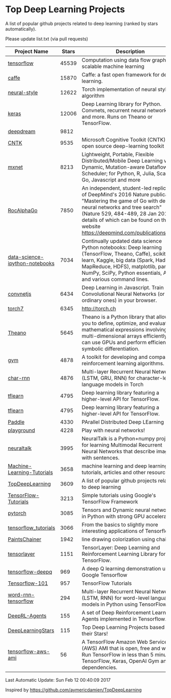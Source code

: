 # Top Deep Learning Projects
A list of popular github projects related to deep learning (ranked by stars automatically).

Please update list.txt (via pull requests)

| Project Name| Stars | Description 
| ------- | ------ | ------  
| [tensorflow](https://github.com/tensorflow/tensorflow) | 45539 | Computation using data flow graphs for scalable machine learning |  
| [caffe](https://github.com/BVLC/caffe) | 15870 | Caffe: a fast open framework for deep learning. |  
| [neural-style](https://github.com/jcjohnson/neural-style) | 12622 | Torch implementation of neural style algorithm |  
| [keras](https://github.com/fchollet/keras) | 12006 | Deep Learning library for Python. Convnets, recurrent neural networks, and more. Runs on Theano or TensorFlow. |  
| [deepdream](https://github.com/google/deepdream) | 9812 |  |  
| [CNTK](https://github.com/Microsoft/CNTK) | 9535 | Microsoft Cognitive Toolkit (CNTK), an open source deep-learning toolkit |  
| [mxnet](https://github.com/dmlc/mxnet) | 8213 | Lightweight, Portable, Flexible Distributed/Mobile Deep Learning with Dynamic, Mutation-aware Dataflow Dep Scheduler; for Python, R, Julia, Scala, Go, Javascript and more |  
| [RocAlphaGo](https://github.com/Rochester-NRT/RocAlphaGo) | 7850 | An independent, student-led replication of DeepMind's 2016 Nature publication, "Mastering the game of Go with deep neural networks and tree search" (Nature 529, 484-489, 28 Jan 2016), details of which can be found on their website https://deepmind.com/publications.html. |  
| [data-science-ipython-notebooks](https://github.com/donnemartin/data-science-ipython-notebooks) | 7034 | Continually updated data science Python notebooks: Deep learning (TensorFlow, Theano, Caffe), scikit-learn, Kaggle, big data (Spark, Hadoop MapReduce, HDFS), matplotlib, pandas, NumPy, SciPy, Python essentials, AWS, and various command lines. |  
| [convnetjs](https://github.com/karpathy/convnetjs) | 6434 | Deep Learning in Javascript. Train Convolutional Neural Networks (or ordinary ones) in your browser. |  
| [torch7](https://github.com/torch/torch7) | 6345 | http://torch.ch |  
| [Theano](https://github.com/Theano/Theano) | 5645 | Theano is a Python library that allows you to define, optimize, and evaluate mathematical expressions involving multi-dimensional arrays efficiently. It can use GPUs and perform efficient symbolic differentiation. |  
| [gym](https://github.com/openai/gym) | 4878 | A toolkit for developing and comparing reinforcement learning algorithms. |  
| [char-rnn](https://github.com/karpathy/char-rnn) | 4876 | Multi-layer Recurrent Neural Networks (LSTM, GRU, RNN) for character-level language models in Torch |  
| [tflearn](https://github.com/tflearn/tflearn) | 4795 | Deep learning library featuring a higher-level API for TensorFlow. |  
| [tflearn](https://github.com/tflearn/tflearn) | 4795 | Deep learning library featuring a higher-level API for TensorFlow. |  
| [Paddle](https://github.com/PaddlePaddle/Paddle) | 4330 | PArallel Distributed Deep LEarning |  
| [playground](https://github.com/tensorflow/playground) | 4228 | Play with neural networks! |  
| [neuraltalk](https://github.com/karpathy/neuraltalk) | 3995 | NeuralTalk is a Python+numpy project for learning Multimodal Recurrent Neural Networks that describe images with sentences. |  
| [Machine-Learning-Tutorials](https://github.com/ujjwalkarn/Machine-Learning-Tutorials) | 3658 | machine learning and deep learning tutorials, articles and other resources  |  
| [TopDeepLearning](https://github.com/aymericdamien/TopDeepLearning) | 3609 | A list of popular github projects related to deep learning |  
| [TensorFlow-Tutorials](https://github.com/nlintz/TensorFlow-Tutorials) | 3213 | Simple tutorials using Google's TensorFlow Framework |  
| [pytorch](https://github.com/pytorch/pytorch) | 3085 | Tensors and Dynamic neural networks in Python  with strong GPU acceleration |  
| [tensorflow_tutorials](https://github.com/pkmital/tensorflow_tutorials) | 3066 | From the basics to slightly more interesting applications of Tensorflow |  
| [PaintsChainer](https://github.com/pfnet/PaintsChainer) | 1942 | line drawing colorization using chainer |  
| [tensorlayer](https://github.com/zsdonghao/tensorlayer) | 1151 | TensorLayer: Deep Learning and Reinforcement Learning Library for TensorFlow. |  
| [tensorflow-deepq](https://github.com/nivwusquorum/tensorflow-deepq) | 969 | A deep Q learning demonstration using Google Tensorflow |  
| [Tensorflow-101](https://github.com/sjchoi86/Tensorflow-101) | 957 | TensorFlow Tutorials |  
| [word-rnn-tensorflow](https://github.com/hunkim/word-rnn-tensorflow) | 294 | Multi-layer Recurrent Neural Networks (LSTM, RNN) for word-level language models in Python using TensorFlow. |  
| [DeepRL-Agents](https://github.com/awjuliani/DeepRL-Agents) | 155 | A set of Deep Reinforcement Learning Agents implemented in Tensorflow. |  
| [DeepLearningStars](https://github.com/hunkim/DeepLearningStars) | 115 | Top Deep Learning Projects based on their Stars! |  
| [tensorflow-aws-ami](https://github.com/ritchieng/tensorflow-aws-ami) | 56 | A TensorFlow Amazon Web Service (AWS) AMI that is open, free and works. Run TensorFlow in less than 5 minutes. TensorFlow, Keras, OpenAI Gym and all dependencies. |  

Last Automatic Update: Sun Feb 12 00:40:09 2017

Inspired by https://github.com/aymericdamien/TopDeepLearning